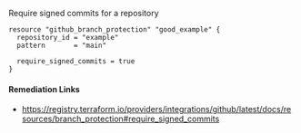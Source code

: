 
Require signed commits for a repository

```hcl
resource "github_branch_protection" "good_example" {
  repository_id = "example"
  pattern       = "main"

  require_signed_commits = true
}
```

#### Remediation Links
 - https://registry.terraform.io/providers/integrations/github/latest/docs/resources/branch_protection#require_signed_commits
